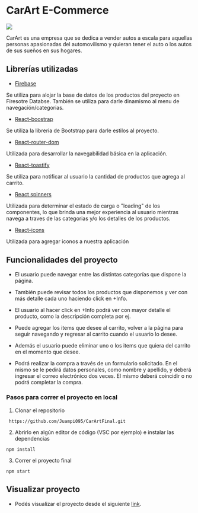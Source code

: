 # CarArt E-Commerce

![](https://res.cloudinary.com/dmlfkx9ok/image/upload/v1667518609/Logo_l7r3dv.png)


CarArt es una empresa que se dedica a vender autos a escala para aquellas personas apasionadas del automovilismo y quieran tener el auto o los autos de sus sueños en sus hogares.

## Librerías utilizadas

- [Firebase](https://firebase.google.com/)

Se utiliza para alojar la base de datos de los productos del proyecto en Firesotre Databse. También se utiliza para darle dinamismo al menu de navegación/categorias.

- [React-boostrap](https://react-bootstrap.github.io/)

Se utiliza la libreria de Bootstrap para darle estilos al proyecto.

- [React-router-dom](https://v5.reactrouter.com/web/guides/quick-start)

Utilizada para desarrollar la navegabilidad básica en la aplicación.

- [React-toastify](https://www.npmjs.com/package/react-toastify)

Se utiliza para notificar al usuario la cantidad de productos que agrega al carrito.

- [React spinners](https://www.davidhu.io/react-spinners/)

Utilizada para determinar el estado de carga o "loading" de los componentes, lo que brinda una mejor experiencia al usuario mientras navega a traves de las categorias y/o los detalles de los productos.

- [React-icons](https://react-icons.github.io/react-icons/)

Utilizada para agregar iconos a nuestra aplicación

## Funcionalidades del proyecto
- El usuario puede navegar entre las distintas categorías que dispone la página.

- También puede revisar todos los productos que disponemos y ver con más detalle cada uno haciendo click en +Info.

- El usuario al hacer click en +Info podrá ver con mayor detalle el producto, como la descripción completa por ej.

- Puede agregar los items que desee al carrito, volver a la página para seguir navegando y regresar al carrito cuando el usuario lo desee.

- Además el usuario puede eliminar uno o los items que quiera del carrito en el momento que desee.

- Podrá realizar la compra a través de un formulario solicitado. En el mismo se le pedirá datos personales, como nombre y apellido, y deberá ingresar el correo electrónico dos veces. El mismo deberá coincidir o no podrá completar la compra.
 
 ### Pasos para correr el proyecto en local

 1. Clonar el repositorio
```
 https://github.com/Juampi095/CarArtFinal.git
```

 
 2. Abrirlo en algún editor de código (VSC por ejemplo) e instalar las dependencias
 
 ```
npm install
``` 

3. Correr el proyecto final

 ```
 npm start 
```

## Visualizar proyecto
- Podés visualizar el proyecto desde el siguiente [link](https://car-art-final.vercel.app/).




